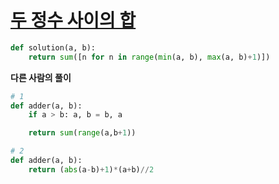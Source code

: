 # [두 정수 사이의 합](https://programmers.co.kr/learn/courses/30/lessons/12912)

```python
def solution(a, b):
    return sum([n for n in range(min(a, b), max(a, b)+1)])
```

**다른 사람의 풀이**

```python
# 1
def adder(a, b):
    if a > b: a, b = b, a

    return sum(range(a,b+1))

# 2
def adder(a, b):
    return (abs(a-b)+1)*(a+b)//2
```
